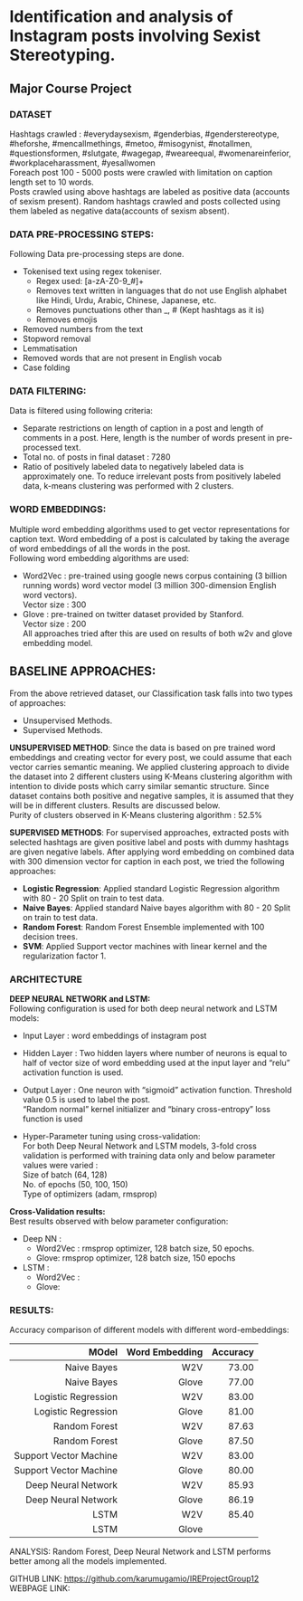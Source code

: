 # Identification and analysis of Instagram posts involving Sexist Stereotyping.
## Major Course Project


### DATASET 

Hashtags crawled : #everydaysexism, #genderbias, #genderstereotype, #heforshe, #mencallmethings, #metoo, #misogynist, #notallmen, #questionsformen, #slutgate, #wagegap, #weareequal, #womenareinferior, #workplaceharassment, #yesallwomen  
Foreach post 100 - 5000 posts were crawled with limitation on caption length set to 10 words.  
Posts crawled using above hashtags are labeled as positive data (accounts of sexism present). Random hashtags crawled and posts collected using them labeled as negative data(accounts of sexism absent).  

### DATA PRE-PROCESSING STEPS:
Following Data pre-processing steps are done.  
* Tokenised text using regex tokeniser.  
   * Regex used: [a-zA-Z0-9_#]+   
   * Removes text written in languages that do not use English alphabet like Hindi, Urdu, Arabic, Chinese, Japanese, etc.  
   * Removes punctuations other than _, # (Kept hashtags as it is)  
   * Removes emojis  
* Removed numbers from the text  
* Stopword removal  
* Lemmatisation  
* Removed words that are not present in English vocab  
* Case folding  

### DATA FILTERING:
Data is filtered using following criteria:  
* Separate restrictions on length of caption in a post and length of comments in a post. Here, length is the number of words present in pre-processed text.  
* Total no. of posts in final dataset : 7280   
* Ratio of positively labeled data to negatively labeled data is approximately one. To reduce irrelevant posts from positively labeled data, k-means clustering was performed with 2 clusters.   

### WORD EMBEDDINGS:
Multiple word embedding algorithms used to get vector representations for caption text. 
Word embedding of a post is calculated by taking the average of word embeddings of all the words in the post.  
Following word embedding algorithms are used:
* Word2Vec : pre-trained using google news corpus containing (3 billion running words) word vector model (3 million 300-dimension English word vectors).   
Vector size : 300  
* Glove : pre-trained on twitter dataset provided by Stanford.   
Vector size : 200  
All approaches tried after this are used on results of both w2v and glove embedding model.  

## BASELINE APPROACHES:
 From the above retrieved dataset, our Classification task falls into two types of
approaches:  
* Unsupervised Methods.  
* Supervised Methods.  

__UNSUPERVISED METHOD__:
Since the data is based on pre trained word embeddings and creating vector for every post, we could assume that each vector carries semantic meaning. We applied clustering approach to divide the dataset into 2 different clusters using K-Means clustering algorithm with intention to divide posts which carry similar semantic structure. Since dataset contains both positive and negative samples, it is assumed that they will be in different clusters. Results are discussed below.   
Purity of clusters observed in K-Means clustering algorithm : 52.5%



__SUPERVISED METHODS__:
    For supervised approaches, extracted posts with selected hashtags are given positive label and posts with dummy hashtags are given negative labels. After applying word embedding on combined data with 300 dimension vector for caption in each post, we tried the following approaches:  
* __Logistic Regression__: Applied standard Logistic Regression algorithm with 80 - 20 Split on train to test data.  
* __Naive Bayes__: Applied standard Naive bayes algorithm with 80 - 20 Split on train to test data.  
* __Random Forest__: Random Forest Ensemble implemented with 100 decision trees.  
* __SVM__: Applied Support vector machines with linear kernel and the regularization factor 1.  



### ARCHITECTURE


__DEEP NEURAL NETWORK and LSTM:__  
Following configuration is used for both deep neural network and LSTM models:  
* Input Layer : word embeddings of instagram post   
* Hidden Layer : Two hidden layers where number of neurons is equal to half of vector size of word embedding used at the input layer and “relu” activation function is used.  
* Output Layer : One neuron with “sigmoid” activation function. Threshold value 0.5 is used to label the post.  
“Random normal” kernel initializer and “binary cross-entropy” loss function is used  

* Hyper-Parameter tuning using cross-validation:  
For both Deep Neural Network and LSTM models, 3-fold cross validation is performed with training data only and below parameter values were varied :  
Size of batch (64, 128)  
No. of epochs (50, 100, 150)  
Type of optimizers (adam, rmsprop)  

__Cross-Validation results:__    
Best results observed with below parameter configuration:  
* Deep NN :  
  * Word2Vec : rmsprop optimizer, 128 batch size, 50 epochs.  
  * Glove: rmsprop optimizer, 128 batch size, 150 epochs  
* LSTM :   
  * Word2Vec :   
  * Glove:   


### RESULTS:
Accuracy comparison of different models with different word-embeddings:   


|                  MOdel 	| Word Embedding 	| Accuracy 	|
|-----------------------:	|---------------:	|---------:	|
|            Naive Bayes 	|            W2V 	|    73.00 	|
|            Naive Bayes 	|          Glove 	|    77.00 	|
|    Logistic Regression 	|            W2V 	|    83.00 	|
| Logistic Regression    	| Glove          	| 81.00    	|
| Random Forest          	| W2V            	| 87.63    	|
| Random Forest          	| Glove          	| 87.50    	|
| Support Vector Machine 	| W2V            	| 83.00    	|
| Support Vector Machine 	| Glove          	| 80.00    	|
| Deep Neural Network    	| W2V            	| 85.93    	|
| Deep Neural Network    	| Glove          	| 86.19    	|
| LSTM                   	| W2V            	|  85.40   	|
| LSTM                   	| Glove          	|          	|

ANALYSIS:  Random Forest, Deep Neural Network and LSTM performs better among all the models implemented.  

GITHUB LINK: https://github.com/karumugamio/IREProjectGroup12  
WEBPAGE LINK: 

